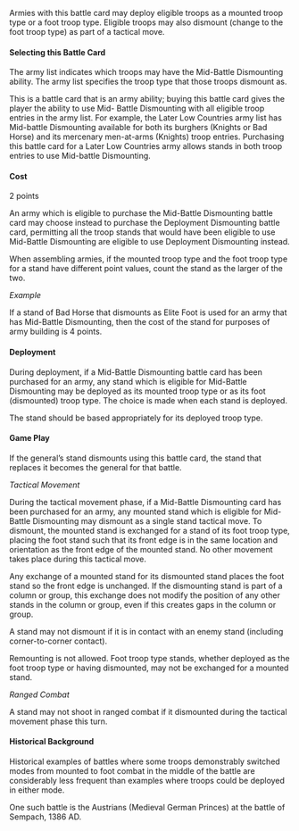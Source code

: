 Armies with this battle card may deploy eligible troops as a mounted troop type or a foot troop type. Eligible troops may also dismount (change to the foot troop type) as part of a tactical move.

#### Selecting this Battle Card
The army list indicates which troops may have the Mid-Battle Dismounting ability. The army list specifies the troop type that those troops dismount as.

This is a battle card that is an army ability; buying this battle card gives the player the ability to use Mid- Battle Dismounting with all eligible troop entries in the
army list. For example, the Later Low Countries army list has Mid-battle Dismounting available for both its burghers (Knights or Bad Horse) and its mercenary men-at-arms (Knights) troop entries. Purchasing this battle card for a Later Low Countries army allows stands in both troop entries to use Mid-battle Dismounting.

#### Cost
2 points

An army which is eligible to purchase the Mid-Battle Dismounting battle card may choose instead to purchase the Deployment Dismounting battle card, permitting all the troop stands that would have been eligible to use Mid-Battle Dismounting are eligible to use Deployment Dismounting instead.

When assembling armies, if the mounted troop type and the foot troop type for a stand have different point values, count the stand as the larger of the two.

*Example*

If a stand of Bad Horse that dismounts as Elite Foot is used for an army that has Mid-Battle Dismounting, then the cost of the stand for purposes of army building is 4 points.

#### Deployment
During deployment, if a Mid-Battle Dismounting battle card has been purchased for an army, any stand which is eligible for Mid-Battle Dismounting may be deployed as its mounted troop type or as its foot (dismounted) troop type. The choice is made when each stand is deployed.

The stand should be based appropriately for its deployed troop type.

#### Game Play
If the general’s stand dismounts using this battle card, the stand that replaces it becomes the general for that battle.

*Tactical Movement*

During the tactical movement phase, if a Mid-Battle Dismounting card has been purchased for an army, any mounted stand which is eligible for Mid-Battle Dismounting may dismount as a single stand tactical move. To dismount, the mounted stand is exchanged for a stand of its foot troop type, placing the foot stand such that its front edge is in the same location and orientation as the front edge of the mounted stand. No other movement takes place during this tactical move.

Any exchange of a mounted stand for its dismounted stand places the foot stand so the front edge is unchanged. If the dismounting stand is part of a column or group, this exchange does not modify the position of any other stands in the column or group, even if this creates gaps in the column or group.

A stand may not dismount if it is in contact with an enemy stand (including corner-to-corner contact).

Remounting is not allowed. Foot troop type stands, whether deployed as the foot troop type or having dismounted, may not be exchanged for a mounted stand.

*Ranged Combat*

A stand may not shoot in ranged combat if it dismounted during the tactical movement phase this turn.

#### Historical Background
Historical examples of battles where some troops demonstrably switched modes from mounted to foot combat in the middle of the battle are considerably less frequent than examples where troops could be deployed in either mode.

One such battle is the Austrians (Medieval German Princes) at the battle of Sempach, 1386 AD.
